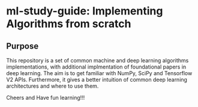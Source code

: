 # ml-study-guide: Implementing Algorithms from scratch

## Purpose
This repository is a set of common machine and deep learning algorithms implementations, with additional implmentation of foundational papers in deep learning.
The aim is to get familiar with NumPy, SciPy and Tensorflow V2 APIs. Furthermore, it gives a better intuition of common deep learning architectures and where to use them.

Cheers and Have fun learning!!!
